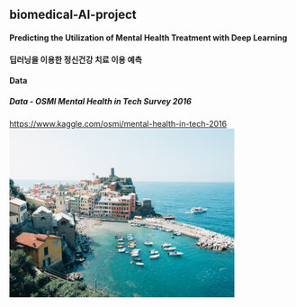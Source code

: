 ## biomedical-AI-project

#### Predicting the Utilization of Mental Health Treatment with Deep Learning
#### 딥러닝을 이용한 정신건강 치료 이용 예측 

#### Data
##### Data - OSMI Mental Health in Tech Survey 2016
https://www.kaggle.com/osmi/mental-health-in-tech-2016<br/>
<img src = ".\beautiful.jpg" width="400px" height="300px"></img>
